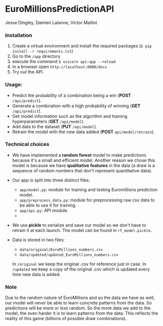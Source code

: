 # EuroMillionsPredictionAPI
Jesse Dingley, Damien Lalanne, Victor Maillot

### Installation

1. Create a virtual environment and install the required packages (`$ pip install -r requirements.txt`)
2. Go to the `/app` directory
3. execute the command `$ uvicorn api:app --reload`
4. In a browser open `http://localhost:8000/docs`
5. Try out the API.

### Usage:
- Predict the probability of a combination being a win (**POST** `/api/predict`).
- Generate a combination with a high probability of winning (**GET** `/api/predict`).
- Get model information such as the algorithm and training hyperparameters (**GET** `/api/model`).
- Add data to the dataset (**PUT** `/api/model`).
- Retrain the model with the new data added (**POST** `api/model/retrain`).

### Technical choices

- We have implemented a **random forest** model to make predictions because it's a small and efficient model. Another reason we chose this model is because we have **qualitative features** in the data (a draw is a sequence of random numbers that don't represent quantitative data).

- Our app is split into three distinct files:
    - `app/model.py`: module for training and testing Euromillions prediction model.
    - `app/preprocess_data.py`: module for preprocessing raw csv data to be able to use it for training.
    - `app/api.py`: API module.
    - 
- We use **pickle** to serialize and save our model so we don't have to retrain it at each launch. The model can be found in `rf_model.pickle`.

- Data is stored in two files:
   - `data/original/EuroMillions_numbers.csv`
   - `data/updated/updated_EuroMillions_numbers.csv`

   In `/original` we keep the original .csv for reference just in case.
   In  `/updated` we keep a copy of the original .csv which is updated  every time new data is added.
   
### Note

Due to the random nature of EuroMillions and so the data we have as well, our model will never be able to learn concrete patterns from the data. So predictions will be more or less random. So the more data we add to the model, the even harder it is to learn patterns from the data. This reflects the reality of this game (billions of possible draw combinations). 
